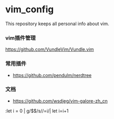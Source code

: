 # vim_config

This repository keeps all personal info about vim.


### vim插件管理

https://github.com/VundleVim/Vundle.vim

### 常用插件

* https://github.com/pendulm/nerdtree

### 文档

* https://github.com/wsdjeg/vim-galore-zh_cn

:let i = 0 | g/\$\$/s//\=i/| let i=i+1  
